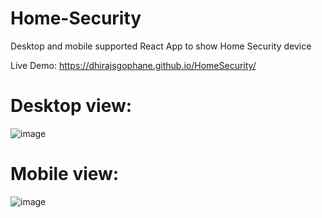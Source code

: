# Home-Security
Desktop and mobile supported React App to show Home Security device

Live Demo: https://dhirajsgophane.github.io/HomeSecurity/


# Desktop view:
![image](https://user-images.githubusercontent.com/81437732/113718572-72ac9900-96f5-11eb-89c2-d9f2ebfb7b11.png)


# Mobile view:
![image](https://user-images.githubusercontent.com/81437732/113718690-8fe16780-96f5-11eb-99d7-881a9781697f.png)


